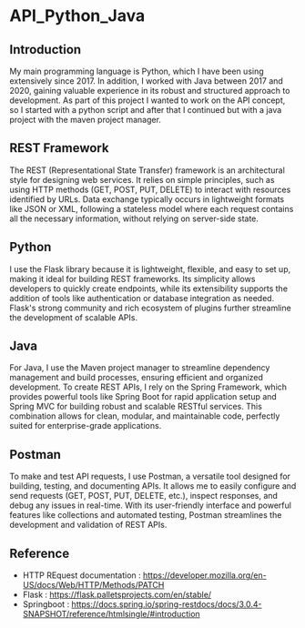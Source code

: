 # API_Python_Java

## Introduction
My main programming language is Python, which I have been using extensively since 2017. In addition, I worked with Java between 2017 and 2020, gaining valuable experience in its robust and structured approach to development. As part of this project I wanted to work on the API concept, so I started with a python script and after that I continued but with a java project with the maven project manager.

## REST Framework
The REST (Representational State Transfer) framework is an architectural style for designing web services. It relies on simple principles, such as using HTTP methods (GET, POST, PUT, DELETE) to interact with resources identified by URLs. Data exchange typically occurs in lightweight formats like JSON or XML, following a stateless model where each request contains all the necessary information, without relying on server-side state.

## Python 
I use the Flask library because it is lightweight, flexible, and easy to set up, making it ideal for building REST frameworks. Its simplicity allows developers to quickly create endpoints, while its extensibility supports the addition of tools like authentication or database integration as needed. Flask's strong community and rich ecosystem of plugins further streamline the development of scalable APIs.

## Java
For Java, I use the Maven project manager to streamline dependency management and build processes, ensuring efficient and organized development. To create REST APIs, I rely on the Spring Framework, which provides powerful tools like Spring Boot for rapid application setup and Spring MVC for building robust and scalable RESTful services. This combination allows for clean, modular, and maintainable code, perfectly suited for enterprise-grade applications.

## Postman
To make and test API requests, I use Postman, a versatile tool designed for building, testing, and documenting APIs. It allows me to easily configure and send requests (GET, POST, PUT, DELETE, etc.), inspect responses, and debug any issues in real-time. With its user-friendly interface and powerful features like collections and automated testing, Postman streamlines the development and validation of REST APIs.

## Reference 
 - HTTP REquest documentation : https://developer.mozilla.org/en-US/docs/Web/HTTP/Methods/PATCH 
 - Flask : https://flask.palletsprojects.com/en/stable/
 - Springboot : https://docs.spring.io/spring-restdocs/docs/3.0.4-SNAPSHOT/reference/htmlsingle/#introduction
